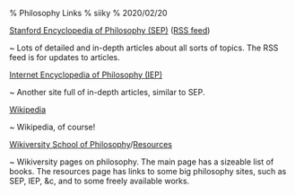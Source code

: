 % Philosophy Links
% siiky
% 2020/02/20

[Stanford Encyclopedia of Philosophy (SEP)] ([RSS feed][SEP_RSS])

 ~ Lots of detailed and in-depth articles about all sorts of topics. The RSS
   feed is for updates to articles.
   
[Internet Encyclopedia of Philosophy (IEP)]

 ~ Another site full of in-depth articles, similar to SEP.

[Wikipedia]

 ~ Wikipedia, of course!

[Wikiversity School of Philosophy]/[Resources][wikiversity_resources]

 ~ Wikiversity pages on philosophy. The main page has a sizeable list of books.
   The resources page has links to some big philosophy sites, such as SEP, IEP,
   &c, and to some freely available works.

[Internet Encyclopedia of Philosophy (IEP)]: https://iep.utm.edu
[SEP_RSS]: https://plato.stanford.edu/rss/sep.xml
[Stanford Encyclopedia of Philosophy (SEP)]: https://plato.stanford.edu/contents.html
[Wikipedia]: https://en.wikipedia.org/wiki/Philosophy
[Wikiversity School of Philosophy]: https://en.wikiversity.org/wiki/School:Philosophy
[wikiversity_resources]: https://en.wikiversity.org/wiki/Philosophy/Resources
